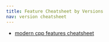 ```yaml
---
title: Feature Cheatsheet by Versions
nav: version cheatsheet
---
```


* [modern cpp features cheatsheet](https://github.com/AnthonyCalandra/modern-cpp-features)

